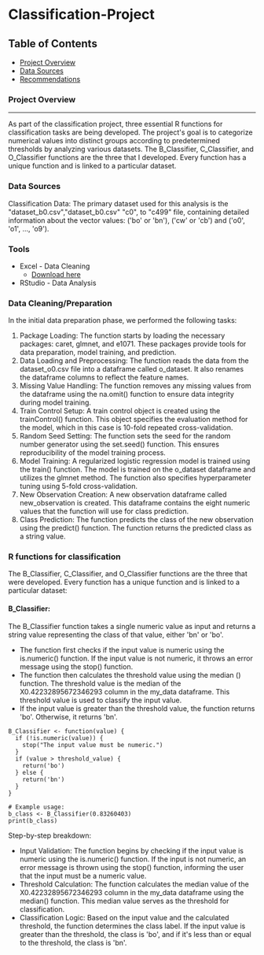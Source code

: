 # Classification-Project

## Table of Contents

- [Project Overview](#project-overview)
- [Data Sources](#data-sources)
- [Recommendations](#recommendations)

### Project Overview
---
As part of the classification project, three essential R functions for classification tasks are being developed. The project's goal is to categorize numerical values into distinct groups according to predetermined thresholds by analyzing various datasets.
The B_Classifier, C_Classifier, and O_Classifier functions are the three that I developed. Every function has a unique function and is linked to a particular dataset.

### Data Sources

Classification Data: The primary dataset used for this analysis is the "dataset_b0.csv","dataset_b0.csv" "c0", to "c499" file, containing detailed information about the vector values: ('bo' or 'bn'), ('cw' or 'cb') and ('o0', 'o1', ..., 'o9').

### Tools

- Excel - Data Cleaning
  - [Download here](https://microsoft.com)
- RStudio - Data Analysis

### Data Cleaning/Preparation

In the initial data preparation phase, we performed the following tasks:
1.  Package Loading: The function starts by loading the necessary packages: caret, glmnet, and e1071. These packages provide tools for data preparation, model training, and prediction.
2.  Data Loading and Preprocessing: The function reads the data from the dataset_o0.csv file into a dataframe called o_dataset. It also renames the dataframe columns to reflect the feature names.
4.  Missing Value Handling: The function removes any missing values from the dataframe using the na.omit() function to ensure data integrity during model training.
5.  Train Control Setup: A train control object is created using the trainControl() function. This object specifies the evaluation method for the model, which in this case is 10-fold repeated cross-validation.
6.  Random Seed Setting: The function sets the seed for the random number generator using the set.seed() function. This ensures reproducibility of the model training process.
7.  Model Training: A regularized logistic regression model is trained using the train() function. The model is trained on the o_dataset dataframe and utilizes the glmnet method. The function also specifies hyperparameter tuning using 5-fold cross-validation.
8.  New Observation Creation: A new observation dataframe called new_observation is created. This dataframe contains the eight numeric values that the function will use for class prediction.
9.  Class Prediction: The function predicts the class of the new observation using the predict() function. The function returns the predicted class as a string value.

### R functions for classification 
The B_Classifier, C_Classifier, and O_Classifier functions are the three that were developed. Every function has a unique function and is linked to a particular dataset:

#### B_Classifier:
The B_Classifier function takes a single numeric value as input and returns a string value representing the class of that value, either 'bn' or 'bo'.
- The function first checks if the input value is numeric using the is.numeric() function. If the input value is not numeric, it throws an error message using the stop() function.
- The function then calculates the threshold value using the median () function. The threshold value is the median of the X0.42232895672346293 column in the my_data dataframe. This threshold value is used to classify the input value.
- If the input value is greater than the threshold value, the function returns 'bo'. Otherwise, it returns 'bn'.
```
B_Classifier <- function(value) {
  if (!is.numeric(value)) {
    stop("The input value must be numeric.")
  }
  if (value > threshold_value) {
    return('bo')
  } else {
    return('bn')
  }
}

# Example usage:
b_class <- B_Classifier(0.83260403)
print(b_class)
```
Step-by-step breakdown:
- Input Validation: The function begins by checking if the input value is numeric using the is.numeric() function. If the input is not numeric, an error message is thrown using the stop() function, informing the user that the input must be a numeric value.
- Threshold Calculation: The function calculates the median value of the X0.42232895672346293 column in the my_data dataframe using the median() function. This median value serves as the threshold for classification.
- Classification Logic: Based on the input value and the calculated threshold, the function determines the class label. If the input value is greater than the threshold, the class is 'bo', and if it's less than or equal to the threshold, the class is 'bn'.


